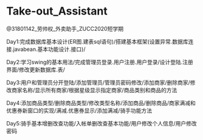 # Take-out_Assistant
@31801142_劳帅权_外卖助手_ZUCC2020短学期

Day1:完成数据库基本设计(ER图.建表sql语句)/搭建基本框架(设置异常.数据库连接.javabean.基本功能设计.接口)/

Day2:学习swing的基本用法/完成管理员登录.用户注册.用户登录/设计登陆.注册界面/修改更新数据库.表/

Day3:用户和管理员分开登陆/添加管理员/管理员密码修改/添加商家/删除商家/修改商家名称/显示所有商家/根据星级显示指定商家/商品类别和商品的方法

Day4:添加商品类型/删除商品类型/修改类型名称/添加商品/删除商品/商家满减和优惠券新窗口的实现/满减.优惠券显示/添加满减/骑手功能方法

Day5:骑手基本增删改查功能/入帐单删改查基本功能/用户修改个人信息/用户修改密码
